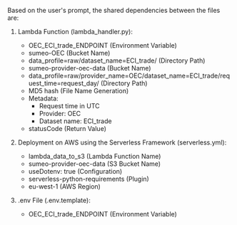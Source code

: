 Based on the user's prompt, the shared dependencies between the files are:

1. Lambda Function (lambda_handler.py):
    - OEC_ECI_trade_ENDPOINT (Environment Variable)
    - sumeo-OEC (Bucket Name)
    - data_profile=raw/dataset_name=ECI_trade/ (Directory Path)
    - sumeo-provider-oec-data (Bucket Name)
    - data_profile=raw/provider_name=OEC/dataset_name=ECI_trade/request_time=request_day/ (Directory Path)
    - MD5 hash (File Name Generation)
    - Metadata:
        - Request time in UTC
        - Provider: OEC
        - Dataset name: ECI_trade
    - statusCode (Return Value)

2. Deployment on AWS using the Serverless Framework (serverless.yml):
    - lambda_data_to_s3 (Lambda Function Name)
    - sumeo-provider-oec-data (S3 Bucket Name)
    - useDotenv: true (Configuration)
    - serverless-python-requirements (Plugin)
    - eu-west-1 (AWS Region)

3. .env File (.env.template):
    - OEC_ECI_trade_ENDPOINT (Environment Variable)